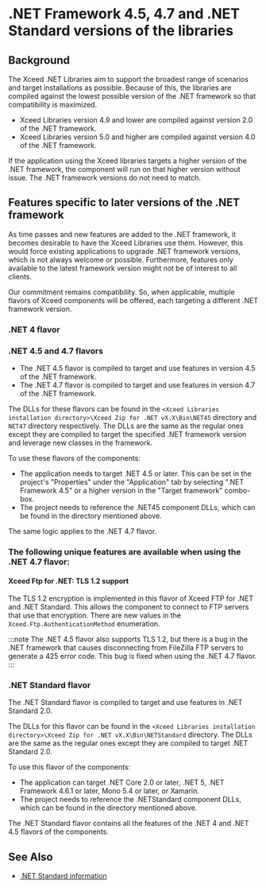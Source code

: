 # .NET Framework 4.5, 4.7 and .NET Standard versions of the libraries

## Background

The Xceed .NET Libraries aim to support the broadest range of scenarios and target installations as possible. Because of this, the libraries are compiled against the lowest possible version of the .NET framework so that compatibility is maximized.

- Xceed Libraries version 4.9 and lower are compiled against version 2.0 of the .NET framework.
- Xceed Libraries version 5.0 and higher are compiled against version 4.0 of the .NET framework.

If the application using the Xceed libraries targets a higher version of the .NET framework, the component will run on that higher version without issue. The .NET framework versions do not need to match.

## Features specific to later versions of the .NET framework

As time passes and new features are added to the .NET framework, it becomes desirable to have the Xceed Libraries use them. However, this would force existing applications to upgrade .NET framework versions, which is not always welcome or possible. Furthermore, features only available to the latest framework version might not be of interest to all clients.

Our commitment remains compatibility. So, when applicable, multiple flavors of Xceed components will be offered, each targeting a different .NET framework version.

### .NET 4 flavor

### .NET 4.5 and 4.7 flavors

- The .NET 4.5 flavor is compiled to target and use features in version 4.5 of the .NET framework.
- The .NET 4.7 flavor is compiled to target and use features in version 4.7 of the .NET framework.

The DLLs for these flavors can be found in the `<Xceed Libraries installation directory>\Xceed Zip for .NET vX.X\Bin\NET45` directory and `NET47` directory respectively. The DLLs are the same as the regular ones except they are compiled to target the specified .NET framework version and leverage new classes in the framework.

To use these flavors of the components:

- The application needs to target .NET 4.5 or later. This can be set in the project's "Properties" under the "Application" tab by selecting ".NET Framework 4.5" or a higher version in the "Target framework" combo-box.
- The project needs to reference the .NET45 component DLLs, which can be found in the directory mentioned above.

The same logic applies to the .NET 4.7 flavor.

### The following unique features are available when using the .NET 4.7 flavor:

#### Xceed Ftp for .NET: TLS 1.2 support

The TLS 1.2 encryption is implemented in this flavor of Xceed FTP for .NET and .NET Standard. This allows the component to connect to FTP servers that use that encryption. There are new values in the `Xceed.Ftp.AuthenticationMethod` enumeration.

:::note
The .NET 4.5 flavor also supports TLS 1.2, but there is a bug in the .NET framework that causes disconnecting from FileZilla FTP servers to generate a 425 error code. This bug is fixed when using the .NET 4.7 flavor.
:::

### .NET Standard flavor

The .NET Standard flavor is compiled to target and use features in .NET Standard 2.0.

The DLLs for this flavor can be found in the `<Xceed Libraries installation directory>\Xceed Zip for .NET vX.X\Bin\NETStandard` directory. The DLLs are the same as the regular ones except they are compiled to target .NET Standard 2.0. 

To use this flavor of the components:

- The application can target .NET Core 2.0 or later, .NET 5, .NET Framework 4.6.1 or later, Mono 5.4 or later, or Xamarin.
- The project needs to reference the .NETStandard component DLLs, which can be found in the directory mentioned above.

The .NET Standard flavor contains all the features of the .NET 4 and .NET 4.5 flavors of the components.

## See Also

- [.NET Standard information](https://docs.microsoft.com/en-us/dotnet/standard/net-standard)

